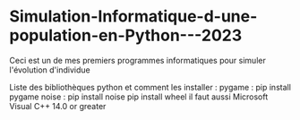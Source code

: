 # Simulation-Informatique-d-une-population-en-Python---2023
Ceci est un de mes premiers programmes informatiques pour simuler l'évolution d'individue


Liste des bibliothèques python et comment les installer :
pygame : pip install pygame
noise : pip install noise
pip install wheel
il faut aussi  Microsoft Visual C++ 14.0 or greater